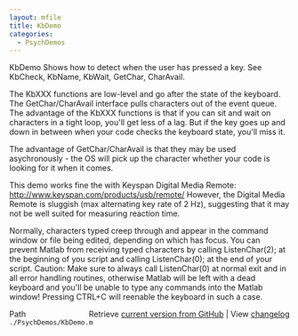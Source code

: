 ```yaml
---
layout: mfile
title: KbDemo
categories:
  - PsychDemos
---
```


KbDemo
Shows how to detect when the user has pressed a key.
See KbCheck, KbName, KbWait, GetChar, CharAvail.

The KbXXX functions are low\-level and go after the state of the keyboard.
The GetChar/CharAvail interface pulls characters out of the event queue.
The advantage of the KbXXX functions is that if you can sit and wait on
characters in a tight loop, you'll get less of a lag.  But if the key
goes up and down in between when your code checks the keyboard state, you'll
miss it.

The advantage of GetChar/CharAvail is that they may be used
asychronously \- the OS will pick up the character whether your code
is looking for it when it comes.

This demo works fine the with Keyspan Digital Media Remote:
http://www.keyspan.com/products/usb/remote/
However, the Digital Media Remote is sluggish \(max alternating key rate of 2 Hz\),
suggesting that it may not be well suited for measuring reaction time.

Normally, characters typed creep through and appear in the command window or
file being edited, depending on which has focus. You can prevent Matlab
from receiving typed characters by calling ListenChar\(2\); at the
beginning of you script and calling ListenChar\(0\); at the end of your
script. Caution: Make sure to always call ListenChar\(0\) at normal exit and in all
error handling routines, otherwise Matlab will be left with a dead
keyboard and you'll be unable to type any commands into the Matlab
window\! Pressing CTRL\+C will reenable the keyboard in such a case.


<div class="code_header" style="text-align:right;">
  <span style="float:left;">Path&nbsp;&nbsp;</span> <span class="counter">Retrieve <a href=
  "https://raw.github.com/Psychtoolbox-3/Psychtoolbox-3/beta/./PsychDemos/KbDemo.m">current version from GitHub</a> | View <a href=
  "https://github.com/Psychtoolbox-3/Psychtoolbox-3/commits/beta/./PsychDemos/KbDemo.m">changelog</a></span>
</div>
<div class="code">
  <code>./PsychDemos/KbDemo.m</code>
</div>
